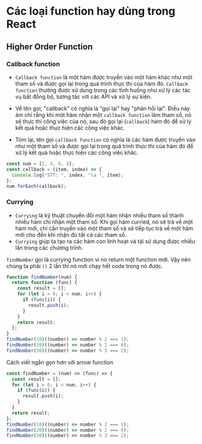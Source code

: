 # Các loại function hay dùng trong React

## Higher Order Function

### Callback function

- `Callback function` là một hàm được truyền vào một hàm khác như một tham số và được gọi lại trong quá trình thực thi của hàm đó. `Callback function` thường được sử dụng trong các tình huống như xử lý các tác vụ bất đồng bộ, tương tác với các API và xử lý sự kiện.

- Về tên gọi, "callback" có nghĩa là "gọi lại" hay "phản hồi lại". Điều này ám chỉ rằng khi một hàm nhận một `callback function` làm tham số, nó sẽ thực thi công việc của nó, sau đó gọi lại (`callback`) hàm đó để xử lý kết quả hoặc thực hiện các công việc khác.

- Tóm lại, tên gọi `callback function` có nghĩa là các hàm được truyền vào như một tham số và được gọi lại trong quá trình thực thi của hàm đó để xử lý kết quả hoặc thực hiện các công việc khác.

```js
const num = [2, 4, 6, 8];
const callback = (item, index) => {
  console.log("STT: ", index, "la ", item);
};
num.forEach(callback);
```

### Currying

- `Currying` là kỹ thuật chuyển đổi một hàm nhận nhiều tham số thành nhiều hàm chỉ nhận một tham số. Khi gọi hàm curried, nó sẽ trả về một hàm mới, chỉ cần truyền vào một tham số và sẽ tiếp tục trả về một hàm mới cho đến khi nhận đủ tất cả các tham số.
- `Currying` giúp ta tạo ra các hàm con linh hoạt và tái sử dụng được nhiều lần trong các chương trình.

`findNumber` gọi là currying function vì nó return một function mới. Vậy nên chúng ta phải `()` 2 lần thì nó mới chạy hết code trong nó được.

```js
function findNumber(num) {
  return function (func) {
    const result = [];
    for (let i = 0; i < num; i++) {
      if (func(i)) {
        result.push(i);
      }
    }
    return result;
  };
}
findNumber(10)((number) => number % 2 === 1);
findNumber(20)((number) => number % 2 === 0);
findNumber(30)((number) => number % 3 === 2);
```

Cách viết ngắn gọn hơn với arrow function

```js
const findNumber = (num) => (func) => {
  const result = [];
  for (let i = 0; i < num; i++) {
    if (func(i)) {
      result.push(i);
    }
  }
  return result;
};
findNumber(10)((number) => number % 2 === 1);
findNumber(20)((number) => number % 2 === 0);
findNumber(30)((number) => number % 3 === 2);
```
